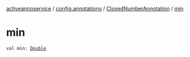 [activeannoservice](../../index.md) / [config.annotations](../index.md) / [ClosedNumberAnnotation](index.md) / [min](./min.md)

# min

`val min: `[`Double`](https://kotlinlang.org/api/latest/jvm/stdlib/kotlin/-double/index.html)